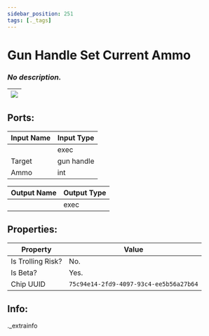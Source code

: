 ```yaml
---
sidebar_position: 251
tags: [._tags]
---
```


# Gun Handle Set Current Ammo


### *No description.*

| ![](https://images-ext-2.discordapp.net/external/MPmIaQzlEPmgGWlgi-WxBBXt0Bjv_zWPkg1y1f_sy3s/https/www.recroomcircuits.com/image/circuit/absolute-value?width=206&height=108) |
|-----|

## Ports:

| Input Name | Input Type |
|-----------|-----------|
|  | exec |
| Target | gun handle |
| Ammo | int |

| Output Name | Output Type |
|-----------|-----------|
|  | exec |

## Properties:

| Property  | Value |
|-------------------|-----------|
| Is Trolling Risk? | No. |
| Is Beta? | Yes. |
| Chip UUID | `75c94e14-2fd9-4097-93c4-ee5b56a27b64` |

## Info:
._extrainfo